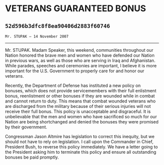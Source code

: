 # VETERANS GUARANTEED BONUS
## `52d596b3dfc8f8ea90406d2883f60746`
`Mr. STUPAK — 14 November 2007`

---


Mr. STUPAK. Madam Speaker, this weekend, communities throughout our 
Nation honored the brave men and women who have defended our Nation in 
previous wars, as well as those who are serving in Iraq and 
Afghanistan. While parades, speeches and ceremonies are important, I 
believe it is more important for the U.S. Government to properly care 
for and honor our veterans.

Recently, the Department of Defense has instituted a new policy on 
bonuses, which does not provide servicemembers with their full 
enlistment bonus, reenlistment or other bonuses if they are wounded 
while in combat and cannot return to duty. This means that combat 
wounded veterans who are discharged from the military because of their 
serious injuries will not receive their full bonus. This policy is 
unacceptable and disgraceful. It is unbelievable that the men and women 
who have sacrificed so much for our Nation are being shortchanged and 
denied the bonuses they were promised by their government.

Congressman Jason Altmire has legislation to correct this inequity, 
but we should not have to rely on legislation. I call upon the 
Commander in Chief, President Bush, to reverse this policy immediately. 
We have a letter going to the President asking him to terminate this 
policy and ensure all outstanding bonuses be paid promptly.



